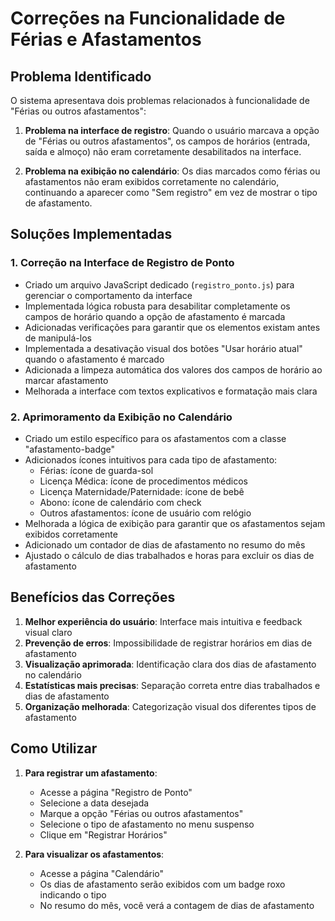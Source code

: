 # Correções na Funcionalidade de Férias e Afastamentos

## Problema Identificado

O sistema apresentava dois problemas relacionados à funcionalidade de "Férias ou outros afastamentos":

1. **Problema na interface de registro**: Quando o usuário marcava a opção de "Férias ou outros afastamentos", os campos de horários (entrada, saída e almoço) não eram corretamente desabilitados na interface.

2. **Problema na exibição no calendário**: Os dias marcados como férias ou afastamentos não eram exibidos corretamente no calendário, continuando a aparecer como "Sem registro" em vez de mostrar o tipo de afastamento.

## Soluções Implementadas

### 1. Correção na Interface de Registro de Ponto

- Criado um arquivo JavaScript dedicado (`registro_ponto.js`) para gerenciar o comportamento da interface
- Implementada lógica robusta para desabilitar completamente os campos de horário quando a opção de afastamento é marcada
- Adicionadas verificações para garantir que os elementos existam antes de manipulá-los
- Implementada a desativação visual dos botões "Usar horário atual" quando o afastamento é marcado
- Adicionada a limpeza automática dos valores dos campos de horário ao marcar afastamento
- Melhorada a interface com textos explicativos e formatação mais clara

### 2. Aprimoramento da Exibição no Calendário

- Criado um estilo específico para os afastamentos com a classe "afastamento-badge"
- Adicionados ícones intuitivos para cada tipo de afastamento:
  - Férias: ícone de guarda-sol
  - Licença Médica: ícone de procedimentos médicos
  - Licença Maternidade/Paternidade: ícone de bebê
  - Abono: ícone de calendário com check
  - Outros afastamentos: ícone de usuário com relógio
- Melhorada a lógica de exibição para garantir que os afastamentos sejam exibidos corretamente
- Adicionado um contador de dias de afastamento no resumo do mês
- Ajustado o cálculo de dias trabalhados e horas para excluir os dias de afastamento

## Benefícios das Correções

1. **Melhor experiência do usuário**: Interface mais intuitiva e feedback visual claro
2. **Prevenção de erros**: Impossibilidade de registrar horários em dias de afastamento
3. **Visualização aprimorada**: Identificação clara dos dias de afastamento no calendário
4. **Estatísticas mais precisas**: Separação correta entre dias trabalhados e dias de afastamento
5. **Organização melhorada**: Categorização visual dos diferentes tipos de afastamento

## Como Utilizar

1. **Para registrar um afastamento**:
   - Acesse a página "Registro de Ponto"
   - Selecione a data desejada
   - Marque a opção "Férias ou outros afastamentos"
   - Selecione o tipo de afastamento no menu suspenso
   - Clique em "Registrar Horários"

2. **Para visualizar os afastamentos**:
   - Acesse a página "Calendário"
   - Os dias de afastamento serão exibidos com um badge roxo indicando o tipo
   - No resumo do mês, você verá a contagem de dias de afastamento
